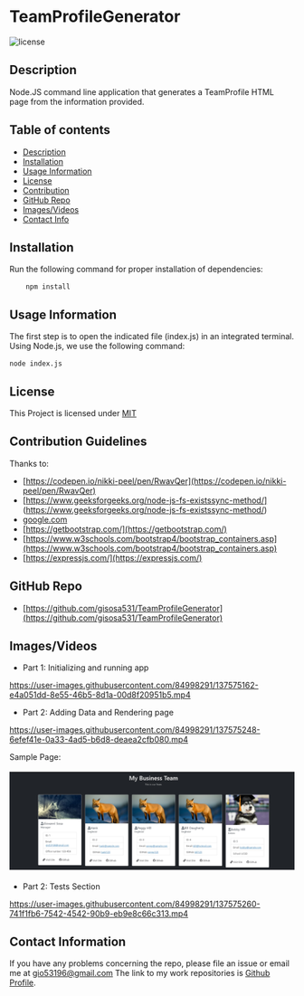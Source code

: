 # TeamProfileGenerator
![license](https://img.shields.io/badge/License-MIT-yellow.svg)

## Description
Node.JS command line application that generates a TeamProfile HTML page from the information provided.
## Table of contents

* [Description](#description)
* [Installation](#installation)
* [Usage Information](#usage)
* [License](#license) 
* [Contribution](#contribution)
* [GitHub Repo](#GitHub)
* [Images/Videos](#Images)
* [Contact Info](#questions)

## Installation
Run the following command for proper installation of dependencies:
```
    npm install
```

## Usage Information
The first step is to open the indicated file (index.js) in an integrated terminal. 
Using Node.js, we use the following command:
```
node index.js 
```

## License
This Project is licensed under [MIT](https://opensource.org/licenses/MIT)

## Contribution Guidelines
Thanks to:
* [https://codepen.io/nikki-peel/pen/RwavQer](https://codepen.io/nikki-peel/pen/RwavQer)
* [https://www.geeksforgeeks.org/node-js-fs-existssync-method/] (https://www.geeksforgeeks.org/node-js-fs-existssync-method/)
* [google.com](google.com)
* [https://getbootstrap.com/](https://getbootstrap.com/)
* [https://www.w3schools.com/bootstrap4/bootstrap_containers.asp](https://www.w3schools.com/bootstrap4/bootstrap_containers.asp)
* [https://expressjs.com/](https://expressjs.com/)

## GitHub Repo
* [https://github.com/gisosa531/TeamProfileGenerator](https://github.com/gisosa531/TeamProfileGenerator)

## Images/Videos
* Part 1: Initializing and running app


https://user-images.githubusercontent.com/84998291/137575162-e4a051dd-8e55-46b5-8d1a-00d8f20951b5.mp4


* Part 2: Adding Data and Rendering page


https://user-images.githubusercontent.com/84998291/137575248-6efef41e-0a33-4ad5-b6d8-deaea2cfb080.mp4



Sample Page:

<img src="./src/images/TeamPage.jpg" alt="Sample of rendered page">

* Part 2: Tests Section




https://user-images.githubusercontent.com/84998291/137575260-741f1fb6-7542-4542-90b9-eb9e8c66c313.mp4




## Contact Information
If you have any problems concerning the repo, please file an issue or email me at 
gio53196@gmail.com
The link to my work repositories is 
[Github Profile](https://github.com/gisosa531/).
